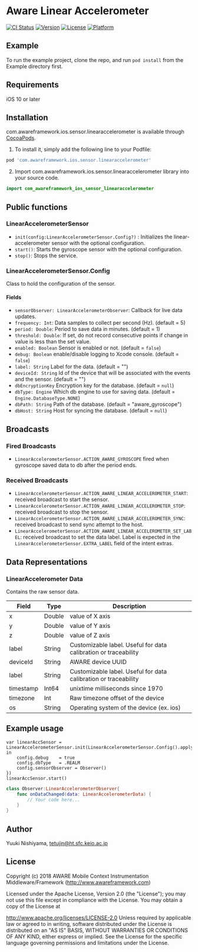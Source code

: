 # Aware Linear Accelerometer

[![CI Status](https://img.shields.io/travis/awareframework/com.awareframework.ios.sensor.linearaccelerometer.svg?style=flat)](https://travis-ci.org/awareframework/com.awareframework.ios.sensor.linearaccelerometer)
[![Version](https://img.shields.io/cocoapods/v/com.awareframework.ios.sensor.linearaccelerometer.svg?style=flat)](https://cocoapods.org/pods/com.awareframework.ios.sensor.linearaccelerometer)
[![License](https://img.shields.io/cocoapods/l/com.awareframework.ios.sensor.linearaccelerometer.svg?style=flat)](https://cocoapods.org/pods/com.awareframework.ios.sensor.linearaccelerometer)
[![Platform](https://img.shields.io/cocoapods/p/com.awareframework.ios.sensor.linearaccelerometer.svg?style=flat)](https://cocoapods.org/pods/com.awareframework.ios.sensor.linearaccelerometer)

## Example

To run the example project, clone the repo, and run `pod install` from the Example directory first.

## Requirements
iOS 10 or later

## Installation

com.awareframework.ios.sensor.linearaccelerometer is available through [CocoaPods](https://cocoapods.org). 

1. To install it, simply add the following line to your Podfile:
```ruby
pod 'com.awareframework.ios.sensor.linearaccelerometer'
```

2. Import com.awareframework.ios.sensor.linearaccelerometer library into your source code.
```swift
import com_awareframework_ios_sensor_linearaccelerometer
```

## Public functions

### LinearAccelerometerSensor

+ `init(config:LinearAccelerometerSensor.Config?)` : Initializes the linear-accelerometer sensor with the optional configuration.
+ `start()`: Starts the gyroscope sensor with the optional configuration.
+ `stop()`: Stops the service.

### LinearAccelerometerSensor.Config

Class to hold the configuration of the sensor.

#### Fields
+ `sensorObserver: LinearAccelerometerObserver`: Callback for live data updates.
+ `frequency: Int`: Data samples to collect per second (Hz). (default = 5)
+ `period: Double`: Period to save data in minutes. (default = 1)
+ `threshold: Double`: If set, do not record consecutive points if change in value is less than the set value.
+ `enabled: Boolean` Sensor is enabled or not. (default = `false`)
+ `debug: Boolean` enable/disable logging to Xcode console. (default = `false`)
+ `label: String` Label for the data. (default = "")
+ `deviceId: String` Id of the device that will be associated with the events and the sensor. (default = "")
+ `dbEncryptionKey` Encryption key for the database. (default = `null`)
+ `dbType: Engine` Which db engine to use for saving data. (default = `Engine.DatabaseType.NONE`)
+ `dbPath: String` Path of the database. (default = "aware_gyroscope")
+ `dbHost: String` Host for syncing the database. (default = `null`)

## Broadcasts

### Fired Broadcasts

+ `LinearAccelerometerSensor.ACTION_AWARE_GYROSCOPE` fired when gyroscope saved data to db after the period ends.

### Received Broadcasts

+ `LinearAccelerometerSensor.ACTION_AWARE_LINEAR_ACCELEROMETER_START`: received broadcast to start the sensor.
+ `LinearAccelerometerSensor.ACTION_AWARE_LINEAR_ACCELEROMETER_STOP`: received broadcast to stop the sensor.
+ `LinearAccelerometerSensor.ACTION_AWARE_LINEAR_ACCELEROMETER_SYNC`: received broadcast to send sync attempt to the host.
+ `LinearAccelerometerSensor.ACTION_AWARE_LINEAR_ACCELEROMETER_SET_LABEL`: received broadcast to set the data label. Label is expected in the `LinearAccelerometerSensor.EXTRA_LABEL` field of the intent extras.

## Data Representations

### LinearAccelerometer Data

Contains the raw sensor data.

| Field     | Type   | Description                                                     |
| --------- | ------ | --------------------------------------------------------------- |
| x         | Double  | value of X axis                                                 |
| y         | Double  | value of Y axis                                                 |
| z         | Double  | value of Z axis                                                 |
| label     | String | Customizable label. Useful for data calibration or traceability |
| deviceId  | String | AWARE device UUID                                               |
| label     | String | Customizable label. Useful for data calibration or traceability |
| timestamp | Int64   | unixtime milliseconds since 1970                                |
| timezone  | Int    | Raw timezone offset of the device                          |
| os        | String | Operating system of the device (ex. ios)                    |

## Example usage
```siwft
var linearAccSensor = LinearAccelerometerSensor.init(LinearAccelerometerSensor.Config().apply{config in
    config.debug    = true
    config.dbType   = .REALM
    config.sensorObserver = Observer()
})
linearAccSensor.start()
```

```swift
class Observer:LinearAccelerometerObserver{
    func onDataChanged(data: LinearAccelerometerData) {
        // Your code here...
    }
}
```

## Author

Yuuki Nishiyama, tetujin@ht.sfc.keio.ac.jp

## License

Copyright (c) 2018 AWARE Mobile Context Instrumentation Middleware/Framework (http://www.awareframework.com)

Licensed under the Apache License, Version 2.0 (the "License"); you may not use this file except in compliance with the License. You may obtain a copy of the License at

http://www.apache.org/licenses/LICENSE-2.0 Unless required by applicable law or agreed to in writing, software distributed under the License is distributed on an "AS IS" BASIS, WITHOUT WARRANTIES OR CONDITIONS OF ANY KIND, either express or implied. See the License for the specific language governing permissions and limitations under the License.

